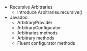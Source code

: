 - Recursive Arbitraries
  - Introduce Arbitraries.recursive()
- Javadoc:
  - ArbitraryProvider 
  - ArbitraryConfigurator
  - Arbitraries methods
  - Arbitrary methods
  - Fluent configurator methods
